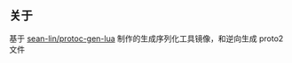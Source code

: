 ## 关于

基于 [sean-lin/protoc-gen-lua](https://github.com/sean-lin/protoc-gen-lua) 制作的生成序列化工具镜像，和逆向生成 proto2 文件
